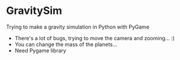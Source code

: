 # GravitySim
Trying to make a gravity simulation in Python with PyGame
- There's a lot of bugs, trying to move the camera and zooming... :)
- You can change the mass of the planets...
- Need Pygame library
